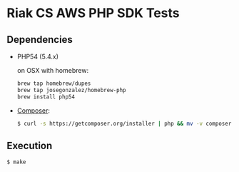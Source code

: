 # Riak CS AWS PHP SDK Tests

## Dependencies

* PHP54 (5.4.x)

    on OSX with homebrew:

    ```bash
    brew tap homebrew/dupes
    brew tap josegonzalez/homebrew-php
    brew install php54
    ```

* [Composer](https://getcomposer.org/):

    ```bash
    $ curl -s https://getcomposer.org/installer | php && mv -v composer.phar /usr/local/bin/composer
    ```

## Execution

```bash
$ make
```
